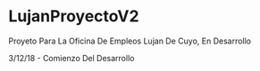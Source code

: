 # LujanProyectoV2
Proyeto Para La Oficina De Empleos Lujan De Cuyo, En Desarrollo



3/12/18 - Comienzo Del Desarrollo
